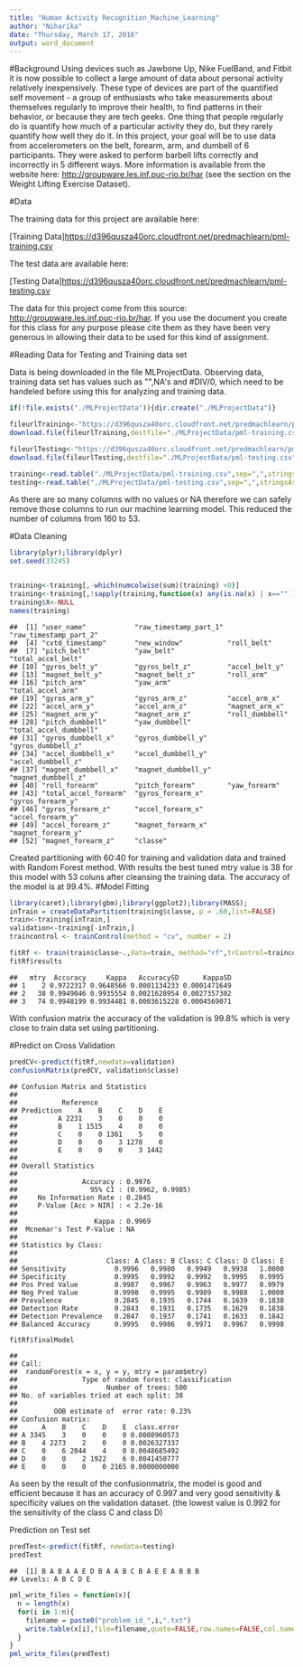 ```yaml
---
title: "Human Activity Recognition_Machine_Learning"
author: "Niharika"
date: "Thursday, March 17, 2016"
output: word_document
---
```

#Background
Using devices such as Jawbone Up, Nike FuelBand, and Fitbit it is now possible to collect a large amount of data about personal activity relatively inexpensively. These type of devices are part of the quantified self movement - a group of enthusiasts who take measurements about themselves regularly to improve their health, to find patterns in their behavior, or because they are tech geeks. One thing that people regularly do is quantify how much of a particular activity they do, but they rarely quantify how well they do it. In this project, your goal will be to use data from accelerometers on the belt, forearm, arm, and dumbell of 6 participants. They were asked to perform barbell lifts correctly and incorrectly in 5 different ways. More information is available from the website here: http://groupware.les.inf.puc-rio.br/har (see the section on the Weight Lifting Exercise Dataset).

#Data

The training data for this project are available here:

[Training Data]https://d396qusza40orc.cloudfront.net/predmachlearn/pml-training.csv

The test data are available here:

[Testing Data]https://d396qusza40orc.cloudfront.net/predmachlearn/pml-testing.csv

The data for this project come from this source: http://groupware.les.inf.puc-rio.br/har. If you use the document you create for this class for any purpose please cite them as they have been very generous in allowing their data to be used for this kind of assignment.

#Reading Data for Testing and Training data set

Data is being downloaded in the file MLProjectData. Observing data, training data set has values such as "",NA's and #DIV/0, which need to be handeled before using this for analyzing and training data.


```r
if(!file.exists("./MLProjectData")){dir.create("./MLProjectData")}

fileurlTraining<-"https://d396qusza40orc.cloudfront.net/predmachlearn/pml-training.csv"
download.file(fileurlTraining,destfile="./MLProjectData/pml-training.csv",method="curl")

fileurlTesting<-"https://d396qusza40orc.cloudfront.net/predmachlearn/pml-testing.csv"
download.file(fileurlTesting,destfile="./MLProjectData/pml-testing.csv",method="curl")

training<-read.table("./MLProjectData/pml-training.csv",sep=",",stringsAsFactors = FALSE,strip.white = TRUE,na.strings = c("NA","","#DIV/0!"),header=TRUE)
testing<-read.table("./MLProjectData/pml-testing.csv",sep=",",stringsAsFactors = FALSE,strip.white = TRUE,na.strings=c("NA","","#DIV/0!"),header=TRUE)
```

As there are so many columns with no values or NA therefore we can safely remove those columns to run our machine learning model. This reduced the number of columns from 160 to 53.

#Data Cleaning

```r
library(plyr);library(dplyr)
set.seed(33245)


training<-training[,-which(numcolwise(sum)(training) <0)]
training<-training[,!sapply(training,function(x) any(is.na(x) | x=="" ))]
training$X<-NULL
names(training)
```

```
##  [1] "user_name"            "raw_timestamp_part_1" "raw_timestamp_part_2"
##  [4] "cvtd_timestamp"       "new_window"           "roll_belt"           
##  [7] "pitch_belt"           "yaw_belt"             "total_accel_belt"    
## [10] "gyros_belt_y"         "gyros_belt_z"         "accel_belt_y"        
## [13] "magnet_belt_y"        "magnet_belt_z"        "roll_arm"            
## [16] "pitch_arm"            "yaw_arm"              "total_accel_arm"     
## [19] "gyros_arm_y"          "gyros_arm_z"          "accel_arm_x"         
## [22] "accel_arm_y"          "accel_arm_z"          "magnet_arm_x"        
## [25] "magnet_arm_y"         "magnet_arm_z"         "roll_dumbbell"       
## [28] "pitch_dumbbell"       "yaw_dumbbell"         "total_accel_dumbbell"
## [31] "gyros_dumbbell_x"     "gyros_dumbbell_y"     "gyros_dumbbell_z"    
## [34] "accel_dumbbell_x"     "accel_dumbbell_y"     "accel_dumbbell_z"    
## [37] "magnet_dumbbell_x"    "magnet_dumbbell_y"    "magnet_dumbbell_z"   
## [40] "roll_forearm"         "pitch_forearm"        "yaw_forearm"         
## [43] "total_accel_forearm"  "gyros_forearm_x"      "gyros_forearm_y"     
## [46] "gyros_forearm_z"      "accel_forearm_x"      "accel_forearm_y"     
## [49] "accel_forearm_z"      "magnet_forearm_x"     "magnet_forearm_y"    
## [52] "magnet_forearm_z"     "classe"
```

Created partitioning with 60:40 for training and validation data and trained with Random Forest method. With results the best tuned mtry value is 38 for this model with 53 coluns after cleansing the training data. The accuracy of the model is at 99.4%.
#Model Fitting

```r
library(caret);library(gbm);library(ggplot2);library(MASS);
inTrain = createDataPartition(training$classe, p = .60,list=FALSE)
train<-training[inTrain,]
validation<-training[-inTrain,]
traincontrol <- trainControl(method = "cv", number = 2)

fitRf <- train(train$classe~.,data=train, method="rf",trControl=traincontrol)
fitRf$results
```

```
##   mtry  Accuracy     Kappa   AccuracySD      KappaSD
## 1    2 0.9722317 0.9648566 0.0001134233 0.0001471649
## 2   38 0.9949046 0.9935554 0.0021628954 0.0027357302
## 3   74 0.9948199 0.9934481 0.0003615228 0.0004569071
```
With confusion matrix the accuracy of the validation is 99.8% which is very close to train data set using partitioning.

#Predict on Cross Validation

```r
predCV<-predict(fitRf,newdata=validation)
confusionMatrix(predCV, validation$classe)
```

```
## Confusion Matrix and Statistics
## 
##           Reference
## Prediction    A    B    C    D    E
##          A 2231    3    0    0    0
##          B    1 1515    4    0    0
##          C    0    0 1361    5    0
##          D    0    0    3 1278    0
##          E    0    0    0    3 1442
## 
## Overall Statistics
##                                           
##                Accuracy : 0.9976          
##                  95% CI : (0.9962, 0.9985)
##     No Information Rate : 0.2845          
##     P-Value [Acc > NIR] : < 2.2e-16       
##                                           
##                   Kappa : 0.9969          
##  Mcnemar's Test P-Value : NA              
## 
## Statistics by Class:
## 
##                      Class: A Class: B Class: C Class: D Class: E
## Sensitivity            0.9996   0.9980   0.9949   0.9938   1.0000
## Specificity            0.9995   0.9992   0.9992   0.9995   0.9995
## Pos Pred Value         0.9987   0.9967   0.9963   0.9977   0.9979
## Neg Pred Value         0.9998   0.9995   0.9989   0.9988   1.0000
## Prevalence             0.2845   0.1935   0.1744   0.1639   0.1838
## Detection Rate         0.2843   0.1931   0.1735   0.1629   0.1838
## Detection Prevalence   0.2847   0.1937   0.1741   0.1633   0.1842
## Balanced Accuracy      0.9995   0.9986   0.9971   0.9967   0.9998
```

```r
fitRf$finalModel
```

```
## 
## Call:
##  randomForest(x = x, y = y, mtry = param$mtry) 
##                Type of random forest: classification
##                      Number of trees: 500
## No. of variables tried at each split: 38
## 
##         OOB estimate of  error rate: 0.23%
## Confusion matrix:
##      A    B    C    D    E  class.error
## A 3345    3    0    0    0 0.0008960573
## B    4 2273    2    0    0 0.0026327337
## C    0    6 2044    4    0 0.0048685492
## D    0    0    2 1922    6 0.0041450777
## E    0    0    0    0 2165 0.0000000000
```

As seen by the result of the confusionmatrix, the model is good and efficient because it has an accuracy of 0.997 and very good sensitivity & specificity values on the validation dataset. (the lowest value is 0.992 for the sensitivity of the class C and class D) 



Prediction on Test set

```r
predTest<-predict(fitRf, newdata=testing)
predTest
```

```
##  [1] B A B A A E D B A A B C B A E E A B B B
## Levels: A B C D E
```

```r
pml_write_files = function(x){
  n = length(x)
  for(i in 1:n){
    filename = paste0("problem_id_",i,".txt")
    write.table(x[i],file=filename,quote=FALSE,row.names=FALSE,col.names=FALSE)
  }
}
pml_write_files(predTest)
```


